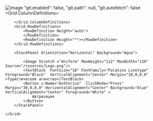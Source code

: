 ![image](https://github.com/Holid3n/DemoEkzamen/assets/97594334/095291fd-5d0b-4589-bfe7-79bf32a57410)
"git.enabled": false,
"git.path": null,
"git.autofetch": false
<Window x:Class="TurAgency.MainWindow"
        xmlns="http://schemas.microsoft.com/winfx/2006/xaml/presentation"
        xmlns:x="http://schemas.microsoft.com/winfx/2006/xaml"
        xmlns:d="http://schemas.microsoft.com/expression/blend/2008"
        xmlns:mc="http://schemas.openxmlformats.org/markup-compatibility/2006"
        xmlns:local="clr-namespace:TurAgency"
        mc:Ignorable="d"
        Title="TurAgency" MinHeight="450" MinWidth="800" Background="CadetBlue">
    <Grid >
        <Grid.ColumnDefinitions>
           
        </Grid.ColumnDefinitions>
        <Grid.RowDefinitions>
            <RowDefinition Height="auto">   
            </RowDefinition>
            <RowDefinition Height="*"></RowDefinition>
        </Grid.RowDefinitions>

        <StackPanel Orientation="Horizontal" Background="Aqua">
            
            <Image Stretch ="Uniform" MaxHeight="112" MaxWidth="110" Source="/resorces/Logo.png"/>
            <TextBlock  FontSize="18" FontFamily="Palatino Linotype" Foreground="Black"  VerticalAlignment="Center" Margin="10,0,0,0" >Туристическое агенство</TextBlock>
            <Button x:Name="Authorize"  ClickMode="Press" Margin="30,0,0,0" HorizontalAlignment="Center" Background="blue"  VerticalAlignment="Center" Foreground="White" >
                Автризация
            </Button>
        </StackPanel>
        
    </Grid>
</Window>
